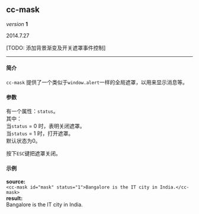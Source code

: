 ## cc-mask

_version_ __1__

2014.7.27

[TODO: 添加背景渐变及开关遮罩事件控制]

----------------

#### 简介
`cc-mask` 提供了一个类似于`window.alert`一样的全局遮罩，以用来显示消息等。

#### 参数

有一个属性：`status`。  
其中：  
当`status` = 0 时，表明关闭遮罩。  
当`status` = 1 时，打开遮罩。  
默认状态为0。

按下`ESC`键把遮罩关闭。  

#### 示例
__source:__   
`<cc-mask id="mask" status="1">Bangalore is the IT city in India.</cc-mask>`  
__result:__   
<cc-mask id="mask" status="1">Bangalore is the IT city in India.</cc-mask>